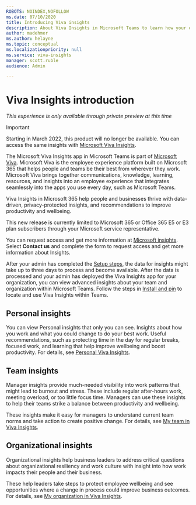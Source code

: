 ```yaml
---
ROBOTS: NOINDEX,NOFOLLOW
ms.date: 07/10/2020
title: Introducing Viva insights
description: About Viva Insights in Microsoft Teams to learn how your organization gets work done
author: madehmer
ms.author: helayne
ms.topic: conceptual
ms.localizationpriority: null 
ms.service: viva-insights
manager: scott.ruble
audience: Admin

---
```

# Viva Insights introduction

*This experience is only available through private preview at this time*

>[!Important]
>Starting in March 2022, this product will no longer be available. You can access the same insights with [Microsoft Viva Insights](https://www.microsoft.com/microsoft-viva/insights/).

The Microsoft Viva Insights app in Microsoft Teams is part of [Microsoft Viva](https://www.microsoft.com/microsoft-viva). Microsoft Viva is the employee experience platform built on Microsoft 365 that helps people and teams be their best from wherever they work. Microsoft Viva brings together communications, knowledge, learning, resources, and insights into an employee experience that integrates seamlessly into the apps you use every day, such as Microsoft Teams.

Viva Insights in Microsoft 365 help people and businesses thrive with data-driven, privacy-protected insights, and recommendations to improve productivity and wellbeing.

This new release is currently limited to Microsoft 365 or Office 365 E5 or E3 plan subscribers through your Microsoft service representative.

You can request access and get more information at [Microsoft insights](https://www.microsoft.com/microsoft-365/business/workplace-analytics). Select **Contact us** and complete the form to request access and get more information about Insights.

After your admin has completed the [Setup steps](./setup.md), the data for insights might take up to three days to process and become available. After the data is processed and your admin has deployed the Viva Insights app for your organization, you can view advanced insights about your team and organization within Microsoft Teams. Follow the steps in [Install and pin](install.md) to locate and use Viva Insights within Teams.

## Personal insights

You can view Personal insights that only you can see. Insights about how you work and what you could change to do your best work. Useful recommendations, such as protecting time in the day for regular breaks, focused work, and learning that help improve wellbeing and boost productivity. For details, see [Personal Viva Insights](/insights/teams-app).

## Team insights

Manager insights provide much-needed visibility into work patterns that might lead to burnout and stress. These include regular after-hours work, meeting overload, or too little focus time. Managers can use these insights to help their teams strike a balance between productivity and wellbeing.

These insights make it easy for managers to understand current team norms and take action to create positive change. For details, see [My team in Viva Insights](myteam.md).

## Organizational insights

Organizational insights help business leaders to address critical questions about organizational resiliency and work culture with insight into how work impacts their people and their business.

These help leaders take steps to protect employee wellbeing and see opportunities where a change in process could improve business outcomes. For details, see [My organization in Viva Insights](myorg.md).

